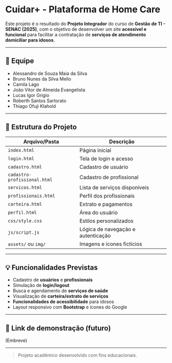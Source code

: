 # Cuidar+ - Plataforma de Home Care

Este projeto é o resultado do **Projeto Integrador** do curso de **Gestão de TI - SENAC (2025)**, com o objetivo de desenvolver um site **acessível e funcional** para facilitar a contratação de **serviços de atendimento domiciliar para idosos**.

---

## 👥 Equipe

- Alessandro de Souza Maia da Silva  
- Bruno Nunes da Silva Mello  
- Camila Lago  
- João Vitor de Almeida Evangelista  
- Lucas Igor Grigio  
- Roberth Santos Sartorato  
- Thiago Ofuji Klahold  

---

## 📁 Estrutura do Projeto

| Arquivo/Pasta                | Descrição                           |
|------------------------------|-------------------------------------|
| `index.html`                 | Página inicial                      |
| `login.html`                 | Tela de login e acesso              |
| `cadastro.html`              | Cadastro de usuário                 |
| `cadastro-profissional.html` | Cadastro de profissional            |
| `servicos.html`              | Lista de serviços disponíveis       |
| `profissionais.html`         | Perfil dos profissionais            |
| `carteira.html`              | Extrato e pagamentos                |
| `perfil.html`                | Área do usuário                     |
| `css/style.css`              | Estilos personalizados              |
| `js/script.js`               | Lógica de navegação e autenticação  |
| `assets/` ou `img/`          | Imagens e ícones fictícios          |

---

## 💡 Funcionalidades Previstas

- Cadastro de **usuários** e **profissionais**
- Simulação de **login/logout**
- Busca e agendamento de **serviços de saúde**
- Visualização de **carteira/extrato de serviços**
- **Funcionalidades de acessibilidade** para idosos
- Layout responsivo com **Bootstrap** e ícones do Google

---

## 🔗 Link de demonstração (futuro)

(Embreve)

---

> Projeto acadêmico desenvolvido com fins educacionais.
